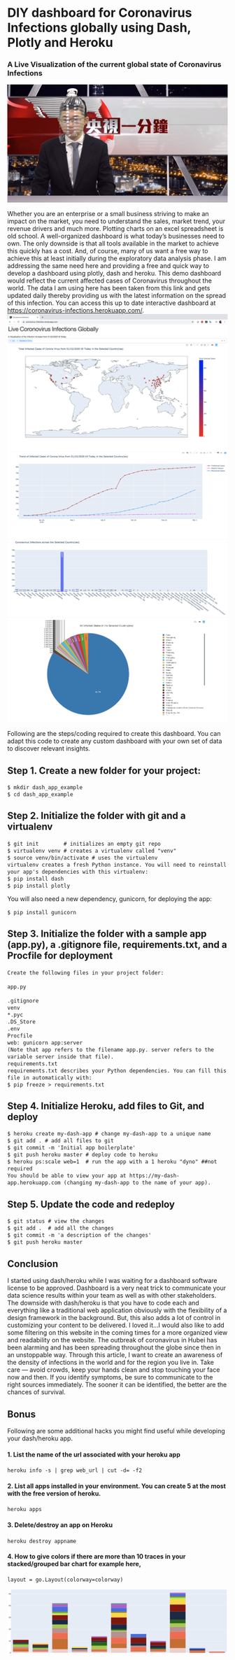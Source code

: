 # DIY dashboard for Coronavirus Infections globally using Dash, Plotly and Heroku
### A Live Visualization of the current global state of Coronavirus Infections
![Explainable Deep Learning](images/header_img.jpeg)

Whether you are an enterprise or a small business striving to make an impact on the market, you need to understand the sales, market trend, your revenue drivers and much more. Plotting charts on an excel spreadsheet is old school. A well-organized dashboard is what today’s businesses need to own. The only downside is that all tools available in the market to achieve this quickly has a cost. And, of course, many of us want a free way to achieve this at least initially during the exploratory data analysis phase. I am addressing the same need here and providing a free and quick way to develop a dashboard using plotly, dash and heroku. This demo dashboard would reflect the current affected cases of Coronavirus throughout the world. The data I am using here has been taken from this link and gets updated daily thereby providing us with the latest information on the spread of this infection. You can access this up to date interactive dashboard at https://coronavirus-infections.herokuapp.com/.
![Explainable Deep Learning](images/1.png)
![Explainable Deep Learning](images/2.png)
![Explainable Deep Learning](images/3.png)
![Explainable Deep Learning](images/4.png)


Following are the steps/coding required to create this dashboard. You can adapt this code to create any custom dashboard with your own set of data to discover relevant insights.
## Step 1. Create a new folder for your project:
```
$ mkdir dash_app_example
$ cd dash_app_example
```
## Step 2. Initialize the folder with git and a virtualenv
```
$ git init        # initializes an empty git repo
$ virtualenv venv # creates a virtualenv called "venv"
$ source venv/bin/activate # uses the virtualenv
virtualenv creates a fresh Python instance. You will need to reinstall your app's dependencies with this virtualenv:
$ pip install dash
$ pip install plotly
```
You will also need a new dependency, gunicorn, for deploying the app:
```
$ pip install gunicorn
```
## Step 3. Initialize the folder with a sample app (app.py), a .gitignore file, requirements.txt, and a Procfile for deployment
```
Create the following files in your project folder:

app.py

.gitignore
venv
*.pyc
.DS_Store
.env
Procfile
web: gunicorn app:server
(Note that app refers to the filename app.py. server refers to the variable server inside that file).
requirements.txt
requirements.txt describes your Python dependencies. You can fill this file in automatically with:
$ pip freeze > requirements.txt
```
## Step 4. Initialize Heroku, add files to Git, and deploy
```
$ heroku create my-dash-app # change my-dash-app to a unique name
$ git add . # add all files to git
$ git commit -m 'Initial app boilerplate'
$ git push heroku master # deploy code to heroku
$ heroku ps:scale web=1  # run the app with a 1 heroku "dyno" ##not required
You should be able to view your app at https://my-dash-app.herokuapp.com (changing my-dash-app to the name of your app).
```
## Step 5. Update the code and redeploy
```When you modify app.py with your own code, you will need to add the changes to git and push those changes to heroku.
$ git status # view the changes
$ git add .  # add all the changes
$ git commit -m 'a description of the changes'
$ git push heroku master
```
## Conclusion
I started using dash/heroku while I was waiting for a dashboard software license to be approved. Dashboard is a very neat trick to communicate your data science results within your team as well as with other stakeholders. The downside with dash/heroku is that you have to code each and everything like a traditional web application obviously with the flexibility of a design framework in the background. But, this also adds a lot of control in customizing your content to be delivered. I loved it…I would also like to add some filtering on this website in the coming times for a more organized view and readability on the website.
The outbreak of coronavirus in Hubei has been alarming and has been spreading throughout the globe since then in an unstoppable way. Through this article, I want to create an awareness of the density of infections in the world and for the region you live in. Take care — avoid crowds, keep your hands clean and stop touching your face now and then. If you identify symptoms, be sure to communicate to the right sources immediately. The sooner it can be identified, the better are the chances of survival.
## Bonus
Following are some additional hacks you might find useful while developing your dash/heroku app.
#### 1. List the name of the url associated with your heroku app
```heroku info -s | grep web_url | cut -d= -f2```
#### 2. List all apps installed in your environment. You can create 5 at the most with the free version of heroku.
```heroku apps```
#### 3. Delete/destroy an app on Heroku
```heroku destroy appname```
#### 4. How to give colors if there are more than 10 traces in your stacked/grouped bar chart for example here,
```colorway = ['#f3cec9', '#D2691E', '#FF6347', '#BC8F8F', '#9ACD32', '#006400','#182844','#8B0000','#FFD700','#00FF00','#808000','#4169E1','#BA55D3','#708090','#D2B48C','#4682B4','#F5DEB3','#FFE4E1','#DB7093','#DA70D6','#B0E0E6','#00FA9A','#FF7F50','#F08080','#BDB76B']
layout = go.Layout(colorway=colorway)
```
![Explainable Deep Learning](images/5.png)
